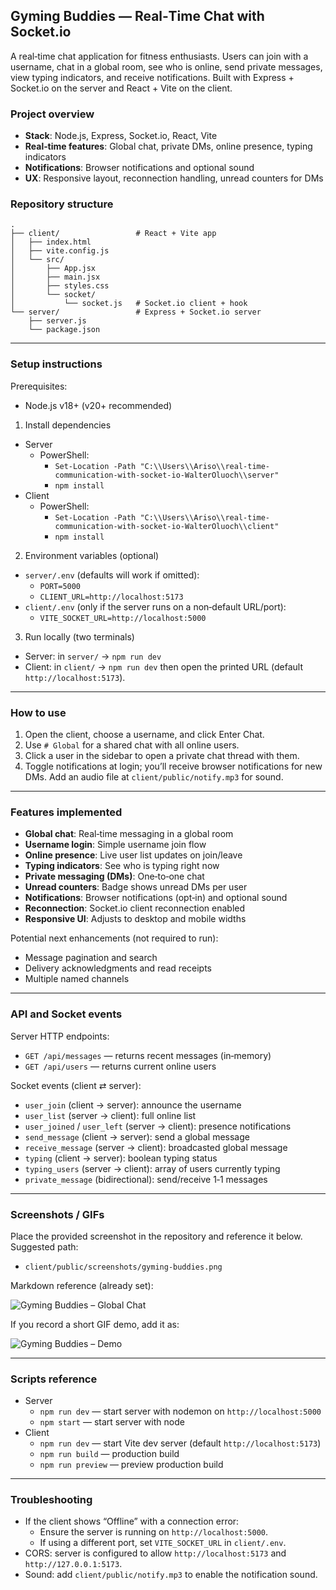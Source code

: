 ## Gyming Buddies — Real‑Time Chat with Socket.io

A real‑time chat application for fitness enthusiasts. Users can join with a username, chat in a global room, see who is online, send private messages, view typing indicators, and receive notifications. Built with Express + Socket.io on the server and React + Vite on the client.

### Project overview
- **Stack**: Node.js, Express, Socket.io, React, Vite
- **Real‑time features**: Global chat, private DMs, online presence, typing indicators
- **Notifications**: Browser notifications and optional sound
- **UX**: Responsive layout, reconnection handling, unread counters for DMs

### Repository structure
```
.
├── client/                 # React + Vite app
│   ├── index.html
│   ├── vite.config.js
│   └── src/
│       ├── App.jsx
│       ├── main.jsx
│       ├── styles.css
│       └── socket/
│           └── socket.js   # Socket.io client + hook
└── server/                 # Express + Socket.io server
    ├── server.js
    └── package.json
```

---

### Setup instructions

Prerequisites:
- Node.js v18+ (v20+ recommended)

1) Install dependencies
- Server
  - PowerShell:
    - `Set-Location -Path "C:\\Users\\Ariso\\real-time-communication-with-socket-io-WalterOluoch\\server"`
    - `npm install`
- Client
  - PowerShell:
    - `Set-Location -Path "C:\\Users\\Ariso\\real-time-communication-with-socket-io-WalterOluoch\\client"`
    - `npm install`

2) Environment variables (optional)
- `server/.env` (defaults will work if omitted):
  - `PORT=5000`
  - `CLIENT_URL=http://localhost:5173`
- `client/.env` (only if the server runs on a non‑default URL/port):
  - `VITE_SOCKET_URL=http://localhost:5000`

3) Run locally (two terminals)
- Server: in `server/` → `npm run dev`
- Client: in `client/` → `npm run dev` then open the printed URL (default `http://localhost:5173`).

---

### How to use
1. Open the client, choose a username, and click Enter Chat.
2. Use `# Global` for a shared chat with all online users.
3. Click a user in the sidebar to open a private chat thread with them.
4. Toggle notifications at login; you’ll receive browser notifications for new DMs. Add an audio file at `client/public/notify.mp3` for sound.

---

### Features implemented
- **Global chat**: Real‑time messaging in a global room
- **Username login**: Simple username join flow
- **Online presence**: Live user list updates on join/leave
- **Typing indicators**: See who is typing right now
- **Private messaging (DMs)**: One‑to‑one chat
- **Unread counters**: Badge shows unread DMs per user
- **Notifications**: Browser notifications (opt‑in) and optional sound
- **Reconnection**: Socket.io client reconnection enabled
- **Responsive UI**: Adjusts to desktop and mobile widths

Potential next enhancements (not required to run):
- Message pagination and search
- Delivery acknowledgments and read receipts
- Multiple named channels

---

### API and Socket events

Server HTTP endpoints:
- `GET /api/messages` — returns recent messages (in‑memory)
- `GET /api/users` — returns current online users

Socket events (client ⇄ server):
- `user_join` (client → server): announce the username
- `user_list` (server → client): full online list
- `user_joined` / `user_left` (server → client): presence notifications
- `send_message` (client → server): send a global message
- `receive_message` (server → client): broadcasted global message
- `typing` (client → server): boolean typing status
- `typing_users` (server → client): array of users currently typing
- `private_message` (bidirectional): send/receive 1‑1 messages

---

### Screenshots / GIFs

Place the provided screenshot in the repository and reference it below. Suggested path:
- `client/public/screenshots/gyming-buddies.png`

Markdown reference (already set):

![Gyming Buddies – Global Chat](client/public/screenshots/gyming-buddies.png)

If you record a short GIF demo, add it as:

![Gyming Buddies – Demo](client/public/screenshots/gyming-buddies-demo.gif)

---

### Scripts reference
- Server
  - `npm run dev` — start server with nodemon on `http://localhost:5000`
  - `npm start` — start server with node
- Client
  - `npm run dev` — start Vite dev server (default `http://localhost:5173`)
  - `npm run build` — production build
  - `npm run preview` — preview production build

---

### Troubleshooting
- If the client shows “Offline” with a connection error:
  - Ensure the server is running on `http://localhost:5000`.
  - If using a different port, set `VITE_SOCKET_URL` in `client/.env`.
- CORS: server is configured to allow `http://localhost:5173` and `http://127.0.0.1:5173`.
- Sound: add `client/public/notify.mp3` to enable the notification sound.
